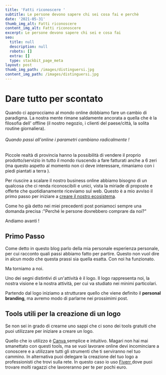 ```yaml
---
title: 'Fatti riconoscere '
subtitle: Le persone devono sapere chi sei cosa fai e perchè
date: '2021-05-31'
thumb_img_alt: Fatti riconoscere
content_img_alt: Fatti riconoscere
excerpt: Le persone devono sapere chi sei e cosa fai
seo:
  title: null
  description: null
  robots: []
  extra: []
  type: stackbit_page_meta
layout: post
thumb_img_path: /images/distinguersi.jpg
content_img_path: /images/distinguersi.jpg
---
```

# Dare tutto per scontato

Quando ci approcciamo al mondo online dobbiamo fare un cambio di paradigma. La nostra mente rimane saldamente ancorata a quella che è la filosofia dell' offline (il nostro negozio, i clienti del paese/città, la solita routine giornaliera).

###### Quando passi all'online i parametri cambiano radicalmente !

Piccole realtà di provincia hanno la possibilità di vendere il proprio prodotto/servizio in tutto il mondo riuscendo a fare fatturati anche a 6 zeri (ma questo aspetto al momento non ci deve interessare, rimaniamo con i piedi piantati a terra ).

Per riuscire a scalare il nostro business online abbiamo bisogno di un qualcosa che ci renda riconoscibili e unici, vista la miriade di proposte e offerte che quotidianamente riceviamo sul web. Questo è a mio avviso il primo passo per iniziare a [creare il nostro ecosistema](https://scientific-pineapple-4f729.netlify.app/posts/inizio-del-cammino/).

Come ho già detto nei miei precedenti post poniamoci sempre una domanda precisa :"Perché le persone dovrebbero comprare da noi?"

Andiamo avanti !

## Primo Passo

Come detto in questo blog parlo della mia personale esperienza personale, per cui racconto quali passi abbiamo fatto per partire. Questo non vuol dire in alcun modo che questa prassi sia quella esatta. Con noi ha funzionato.

Ma torniamo a noi.

Uno dei segni distintivi di un'attività è il logo. Il logo rappresenta noi, la nostra visione e la nostra attività, per cui va studiato nei minimi particolari.

Partendo dal logo iniziamo a strutturare quello che viene definito il **personal branding**, ma avremo modo di parlarne nei prossimimi post.

## Tools utili per la creazione di un logo

Se non sei in grado di crearne uno sappi che ci sono dei tools gratuiti che puoi utilizzare per iniziare a creare un logo.

Quello che io utilizzo è [Canva ](canva.com)semplice e intuitivo. Magari non hai mai smanettato con questi tools, ma se vuoi lavorare online devi incominciare a conoscere e a utilizzare tutti gli strumenti che ti serviranno nel tuo cammino. In alternativa puoi delegare la creazione del tuo logo a professionisti che trovi sulla rete. In questo caso io uso [Fiverr ](fiverr.com)dove puoi trovare molti ragazzi che lavoreranno per te per pochi euro.
